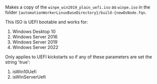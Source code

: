 Makes a copy of the `winpe_win2019_plain_uefi.iso` as `winpe.iso` in the folder `{automationWorkerLinuxBaseDirectory}/build-{newOsNode.fqn`.

This ISO is UEFI bootable and works for:

1. Windows Desktop 10
2. Windows Server 2016
2. Windows Server 2019
3. Windows Server 2022

Only applies to UEFI kickstarts so if any of these parameters are set the string 'true':

1. isWin10Uefi
2. isWinServerUefi